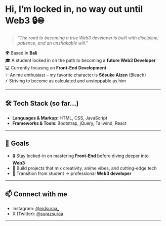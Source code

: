 # Hi, I’m locked in, no way out until Web3 🔒🌐

> *“The road to becoming a true Web3 developer is built with discipline, patience, and an unshakable will.”*  

🌍 Based in **Bali**  
🎓 A student locked in on the path to becoming a **future Web3 Developer**  
💻 Currently focusing on **Front-End Development**  
✨ Anime enthusiast – my favorite character is **Sōsuke Aizen** (Bleach)  
⚡ Striving to become as calculated and unstoppable as him

---

## 🛠 Tech Stack (so far...)
- **Languages & Markup**: HTML, CSS, JavaScript  
- **Frameworks & Tools**: Bootstrap, jQuery, Tailwind, React 

---

## 📌 Goals
- 🔒 Stay locked-in on mastering **Front-End** before diving deeper into **Web3**  
- 🧩 Build projects that mix creativity, anime vibes, and cutting-edge tech  
- 🌌 Transition from student → professional **Web3 developer**  

---

## 📫 Connect with me
- Instagram: [@mdsuraa_](https://instagram.com/mdsuraa_)  
- X (Twitter): [@surazsuraa](https://x.com/surazsuraa)  

---

